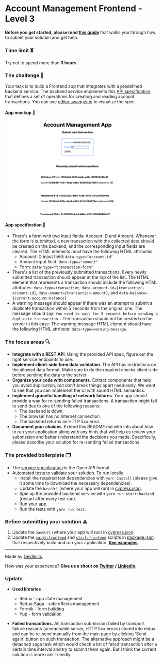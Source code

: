 # Account Management Frontend - Level 3

**Before you get started, please read [this guide](https://www.notion.so/Get-started-with-your-assignment-dade100d93054a6db1036ce294bdaeb6)** that walks you through how to submit your solution and get help.

### Time limit ⏳

Try not to spend more than **3 hours**.

### The challenge 🎯

Your task is to build a Frontend app that integrates with a predefined backend service. The backend service implements this [API specification](api-specification.yml) that defines a set of operations for creating and reading account transactions. You can use [editor.swagger.io](https://editor.swagger.io/) to visualize the spec.

#### App mockup 🧱

![Mockup](mockup.png)

#### App specification 📘
* There's a form with two input fields: Account ID and Amount. Whenever the form is submitted, a new transaction with the collected data should be created on the backend, and the corresponding input fields are cleared. The HTML elements must have the following HTML attributes:
  * Account ID input field: `data-type="account-id"`
  * Amount input field: `data-type="amount"`
  * Form: `data-type="transaction-form"`
* There's a list of the previously submitted transactions. Every newly submitted transaction should appear at the top of the list. The HTML element that represents a transaction should include the following HTML attributes: `data-type=transaction`, `data-account-id={transaction-account-id}`, `data-amount={transaction-amount}`, and `data-balance={current-account-balance}`
* A warning message should appear if there was an attempt to submit a duplicate transaction within 5 seconds from the original one. The message should say: `You need to wait for 5 seconds before sending a duplicate transaction.`. The transaction should not be created on the server in this case. The warning message HTML element should have the following HTML attribute: `data-type=warning-message`.

### The focus areas 🔍
- **Integrate with a REST API**. Using the provided API spec, figure out the right service endpoints to use.
- **Implement client-side form data validation**. The API has restrictions on the allowed data format. Make sure to do the required checks client-side before sending the data to the server.
- **Organize your code with components**. Extract components that help you avoid duplication, but don't break things apart needlessly. We want to see that you can implement the UI with sound HTML semantics.
- **Implement graceful handling of network failures**. Your app should provide a way for re-sending failed transactions. A transaction might fail to send due to one of the following reasons:
  - The backend is down.
  - The browser has no Internet connection.
  - The backend returns an HTTP 5xx error.
- **Document your choices**. Extend this README.md with info about how to run your application along with any hints that will help us review your submission and better understand the decisions you made. Specifically, please describe your solution for re-sending failed transactions.

### The provided boilerplate 🗂
* The [service specification](api-specification.yml) in the Open API format.
* Automated tests to validate your solution. To run locally:
  * Install the required test dependencies with `yarn install` (please give it some time to download the necessary dependencies).
  * Update the `baseUrl` (where your app will run) in [cypress.json](cypress.json).
  * Spin up the provided backend service with `yarn run start:backend` (restart after every test run).
  * Run your app.
  * Run the tests with `yarn run test`.

### Before submitting your solution ⚠️
1. Update the `baseUrl` (where your app will run) in [cypress.json](cypress.json).
2. Update the [`build:frontend`](package.json#L5) and [`start:frontend`](package.json#L6) scripts in [package.json](package.json) that respectively build and run your application. **[See examples](https://www.notion.so/Frontend-c614dbc47cca407788a29c3130cc1523)**.

---

Made by [DevSkills](https://devskills.co). 

How was your experience? **Give us a shout on [Twitter](https://twitter.com/DevSkillsHQ) / [LinkedIn](https://www.linkedin.com/company/devskills)**.

### Update

* **Used libraries**
  * Redux - app state management
  * Redux-Saga - side effects management
  * Formik - form building
  * Yup - form validation

* **Failed transactions.** All transaction submission failed by transport failure reasons (unreachable server, HTTP 5xx errors) stored into redux and can be re-send manually from the main page by clicking 'Send again' button on such transaction. The alternative approach might be a detached saga task which would check a list of failed transaction after a certain time interval and try to submit them again. But I think the current solution is more user friendly.
